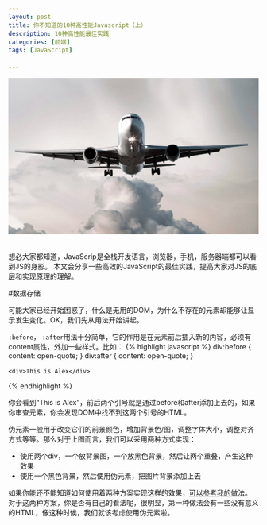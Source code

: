 ```yaml
---
layout: post
title: 你不知道的10种高性能Javascript（上）
description: 10种高性能最佳实践
categories: [前端]
tags: [JavaScript]

---
```

![pseudo](/assets/image/effective-js-01.jpg)

<br/>
想必大家都知道，JavaScrip是全栈开发语言，浏览器，手机，服务器端都可以看到JS的身影。
本文会分享一些高效的JavaScript的最佳实践，提高大家对JS的底层和实现原理的理解。

#数据存储

可能大家已经开始困惑了，什么是无用的DOM，为什么不存在的元素却能够让显示发生变化。OK，我们先从用法开始讲起。

`:before`， `:after`用法十分简单，它的作用是在元素前后插入新的内容，必须有content属性，外加一些样式。比如：
{% highlight javascript %}
    div:before {
        content: open-quote;
    }
    div:after {
        content: open-quote;
    }

    <div>This is Alex</div>
{% endhighlight %}

你会看到“This is Alex”，前后两个引号就是通过before和after添加上去的，如果你审查元素，你会发现DOM中找不到这两个引号的HTML。

伪元素一般用于改变它们的前景颜色，增加背景色/图，调整字体大小，调整对齐方式等等。那么对于上图而言，我们可以采用两种方式实现：

 - 使用两个div，一个放背景图，一个放黑色背景，然后让两个重叠，产生这种效果
 - 使用一个黑色背景，然后使用伪元素，把图片背景添加上去

如果你能还不能知道如何使用着两种方案实现这样的效果，[可以参考我的做法](https://jsfiddle.net/Alex___Yang/g0o1u6nb/1/)。
对于这两种方案，你是否有自己的看法呢，很明显，第一种做法会有一些没有意义的HTML，像这种时候，我们就该考虑使用伪元素啦。


